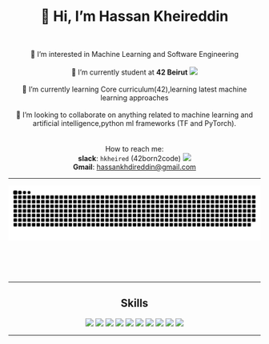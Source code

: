 <h1 align="center"> 👋 Hi, I’m Hassan Kheireddin</h1>
<br>

<div align="center">
  
 👀 I’m interested in Machine Learning and Software Engineering<br><br>
 🔭 I’m currently student at **42 Beirut** <img src="https://img.shields.io/badge/%20 Beirut-000000?style=for-the-badge&logo=42&logoColor=white" /><br><br>
 🌱 I’m currently learning Core curriculum(42),learning latest machine learning approaches<br><br>
 💞️ I’m looking to collaborate on anything related to machine learning and artificial intelligence,python ml frameworks (TF and PyTorch).<br>
 <br><br>
How to reach me:
<br>
**slack**: `hkheired` (42born2code) <img src="https://img.shields.io/badge/Slack-4A154B?style=for-the-badge&logo=slack&logoColor=white" /><br>
**Gmail**: hassankhdireddin@gmail.com

<hr/>

<div align="center">
 
  <img alt="snake eating my contributions" src="https://raw.githubusercontent.com/salesp07/salesp07/output/github-contribution-grid-snake.svg" />
  
  <br/><br/><br/>
</div>

<hr/>

<div align=center>
<h2>Skills</h2>
 <img src="https://img.shields.io/badge/Amazon_AWS-FF9900?style=for-the-badge&logo=amazonaws&logoColor=white" />
 <img src="https://img.shields.io/badge/VirtualBox-21416b?style=for-the-badge&logo=VirtualBox&logoColor=white" />
 <img width=90 src="https://img.shields.io/badge/Linux-FCC624?style=for-the-badge&logo=linux&logoColor=black" />
 <img src="https://img.shields.io/badge/Debian-A81D33?style=for-the-badge&logo=debian&logoColor=white" />
 <img src="https://img.shields.io/badge/powershell-5391FE?style=for-the-badge&logo=powershell&logoColor=white" />
 <img src="https://img.shields.io/badge/GIT-E44C30?style=for-the-badge&logo=git&logoColor=white" />
 <img src="https://img.shields.io/badge/HTML5-E34F26?style=for-the-badge&logo=html5&logoColor=white" />
 <img src="https://img.shields.io/badge/C-00599C?style=for-the-badge&logo=c&logoColor=white" />
 <img src="https://img.shields.io/badge/C%2B%2B-00599C?style=for-the-badge&logo=c%2B%2B&logoColor=white" />
 <img src="https://img.shields.io/badge/Python-FFD43B?style=for-the-badge&logo=python&logoColor=blue" />
 <!--
 <img src="https://img.shields.io/badge/-HuggingFace-FDEE21?style=for-the-badge&logo=HuggingFace&logoColor=black" />
 <img src="https://img.shields.io/badge/Keras-FF0000?style=for-the-badge&logo=keras&logoColor=white" />
 <img src="https://img.shields.io/badge/PyTorch-EE4C2C?style=for-the-badge&logo=pytorch&logoColor=white" />
 <img src="https://img.shields.io/badge/TensorFlow-FF6F00?style=for-the-badge&logo=tensorflow&logoColor=white" />
 <img src="https://img.shields.io/badge/Numpy-777BB4?style=for-the-badge&logo=numpy&logoColor=white" />
 <img src="https://img.shields.io/badge/Pandas-2C2D72?style=for-the-badge&logo=pandas&logoColor=white" />
 <img src="
 -->
</div>
<hr/>

